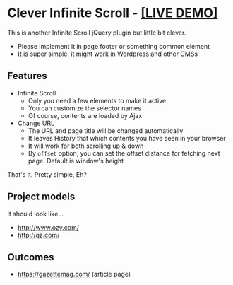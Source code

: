 # Clever Infinite Scroll - [[LIVE DEMO]](http://wataruoguchi.com/LAB/infiniteScroll/)
This is another Infinite Scroll jQuery plugin but little bit clever.
* Please implement it in page footer or something common element
* It is super simple, it might work in Wordpress and other CMSs

## Features
* Infinite Scroll
  * Only you need a few elements to make it active
  * You can customize the selector names
  * Of course, contents are loaded by Ajax
* Change URL
  * The URL and page title will be changed automatically
  * It leaves History that which contents you have seen in your browser
  * It will work for both scrolling up & down
  * By `offset` option, you can set the offset distance for fetching next page. Default is window's height

That's it. Pretty simple, Eh?

## Project models
It should look like...
* http://www.ozy.com/
* http://qz.com/

## Outcomes
* https://gazettemag.com/ (article page)
